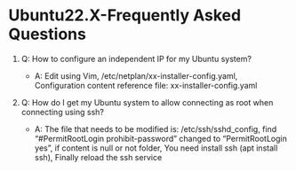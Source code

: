 # Ubuntu22.X-Frequently Asked Questions

1. Q: How to configure an independent IP for my Ubuntu system?
   - A: Edit using Vim, /etc/netplan/xx-installer-config.yaml, Configuration content reference file: xx-installer-config.yaml

2. Q: How do I get my Ubuntu system to allow connecting as root when connecting using ssh?
   - A: The file that needs to be modified is: /etc/ssh/sshd_config, find “#PermitRootLogin prohibit-password” changed to “PermitRootLogin yes”, if content is null or not folder, You need install ssh (apt install ssh), Finally reload the ssh service

